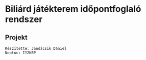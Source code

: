 # Biliárd játékterem időpontfoglaló rendszer

## Projekt
    Készítette: Jandácsik Dániel
    Neptun: IY2KBP